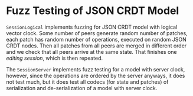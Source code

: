 # Fuzz Testing of JSON CRDT Model

`SessionLogical` implements fuzzing for JSON CRDT model with logical vector
clock. Some number of peers generate random number of patches, each patch
has random number of operations, executed on random JSON CRDT nodes.
Then all patches from all peers are merged in different order and we
check that all peers arrive at the same state. That finishes one
*editing session*, which is then repeated.

The `SessionServer` implements fuzz testing for a model with server clock,
however, since the operations are ordered by the server anyways, it does
not test much, but it does test all codecs (for state and patches) of
serialization and de-serialization of a model with server clock.
